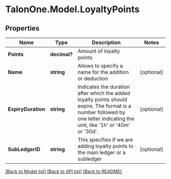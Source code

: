 # TalonOne.Model.LoyaltyPoints
## Properties

Name | Type | Description | Notes
------------ | ------------- | ------------- | -------------
**Points** | **decimal?** | Amount of loyalty points | 
**Name** | **string** | Allows to specify a name for the addition or deduction | [optional] 
**ExpiryDuration** | **string** | Indicates the duration after which the added loyalty points should expire. The format is a number followed by one letter indicating the unit, like &#39;1h&#39; or &#39;40m&#39; or &#39;30d&#39;. | [optional] 
**SubLedgerID** | **string** | This specifies if we are adding loyalty points to the main ledger or a subledger | [optional] 

[[Back to Model list]](../README.md#documentation-for-models) [[Back to API list]](../README.md#documentation-for-api-endpoints) [[Back to README]](../README.md)

